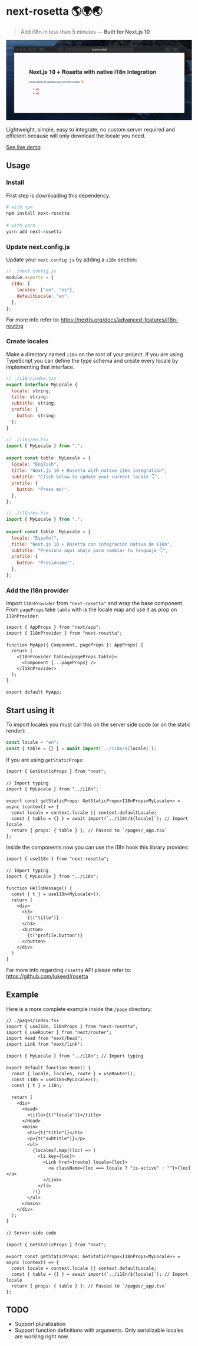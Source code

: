 # next-rosetta 🌎🌍🌏

> Add i18n in less than 5 minutes — **Built for Next.js 10**

![demo](./.github/demo.gif)

Lightweight, simple, easy to integrate, no custom server required and efficient because will only download the locale you need.

[See live demo](https://next-rosetta.vercel.app)

## Usage

### Install

First step is downloading this dependency.

```sh
# with npm
npm install next-rosetta

# with yarn
yarn add next-rosetta
```

### Update next.config.js

Update your `next.config.js` by adding a `i18n` section:

```js
// ./next.config.js
module.exports = {
  i18n: {
    locales: ["en", "es"],
    defaultLocale: "en",
  },
};
```

For more info refer to: https://nextjs.org/docs/advanced-features/i18n-routing

### Create locales

Make a directory named `i18n` on the root of your project. If you are using TypeScript you can define the type schema and create every locale by implementing that interface.

```js
// ./i18n/index.tsx
export interface MyLocale {
  locale: string;
  title: string;
  subtitle: string;
  profile: {
    button: string;
  };
}
```

```js
// ./i18n/en.tsx
import { MyLocale } from ".";

export const table: MyLocale = {
  locale: "English",
  title: "Next.js 10 + Rosetta with native i18n integration",
  subtitle: "Click below to update your current locale 👇",
  profile: {
    button: "Press me!",
  },
};
```

```js
// ./i18n/es.tsx
import { MyLocale } from ".";

export const table: MyLocale = {
  locale: "Español",
  title: "Next.js 10 + Rosetta con integración nativa de i18n",
  subtitle: "Presiona aquí abajo para cambiar tu lenguaje 👇",
  profile: {
    button: "Presióname!",
  },
};
```

### Add the i18n provider

Import `I18nProvider` from `"next-rosetta"` and wrap the base component. From `pageProps` take `table` with is the locale map and use it as prop on `I18nProvider`.

```tsx
import { AppProps } from "next/app";
import { I18nProvider } from "next-rosetta";

function MyApp({ Component, pageProps }: AppProps) {
  return (
    <I18nProvider table={pageProps.table}>
      <Component {...pageProps} />
    </I18nProvider>
  );
}

export default MyApp;
```

## Start using it

To import locales you must call this on the server side code (or on the static render):

```ts
const locale = "en";
const { table = {} } = await import(`../i18n/${locale}`);
```

If you are using `getStaticProps`:

```tsx
import { GetStaticProps } from "next";

// Import typing
import { MyLocale } from "../i18n";

export const getStaticProps: GetStaticProps<I18nProps<MyLocale>> = async (context) => {
  const locale = context.locale || context.defaultLocale;
  const { table = {} } = await import(`../i18n/${locale}`); // Import locale
  return { props: { table } }; // Passed to `/pages/_app.tsx`
};
```

Inside the components now you can use the i18n hook this library provides:

```tsx
import { useI18n } from "next-rosetta";

// Import typing
import { MyLocale } from "../i18n";

function HelloMessage() {
  const { t } = useI18n<MyLocale>();
  return (
    <div>
      <h3>
        {t("title")}
      </h3>
      <button>
        {t("profile.button")}
      </button>
    </div>
  )
}
```

For more info regarding `rosetta` API please refer to: https://github.com/lukeed/rosetta

## Example

Here is a more complete example inside the `/page` directory:

```tsx
// ./pages/index.tsx
import { useI18n, I18nProps } from "next-rosetta";
import { useRouter } from "next/router";
import Head from "next/head";
import Link from "next/link";

import { MyLocale } from "../i18n"; // Import typing

export default function Home() {
  const { locale, locales, route } = useRouter();
  const i18n = useI18n<MyLocale>();
  const { t } = i18n;

  return (
    <div>
      <Head>
        <title>{t("locale")}</title>
      </Head>
      <main>
        <h1>{t("title")}</h1>
        <p>{t("subtitle")}</p>
        <ul>
          {locales?.map((loc) => (
            <li key={loc}>
              <Link href={route} locale={loc}>
                <a className={loc === locale ? "is-active" : ""}>{loc}</a>
              </Link>
            </li>
          ))}
        </ul>
      </main>
    </div>
  );
}

// Server-side code

import { GetStaticProps } from "next";

export const getStaticProps: GetStaticProps<I18nProps<MyLocale>> = async (context) => {
  const locale = context.locale || context.defaultLocale;
  const { table = {} } = await import(`../i18n/${locale}`); // Import locale
  return { props: { table } }; // Passed to `/pages/_app.tsx`
};
```

## TODO

- Support pluralization
- Support function definitions with arguments. Only serializable locales are working right now.
